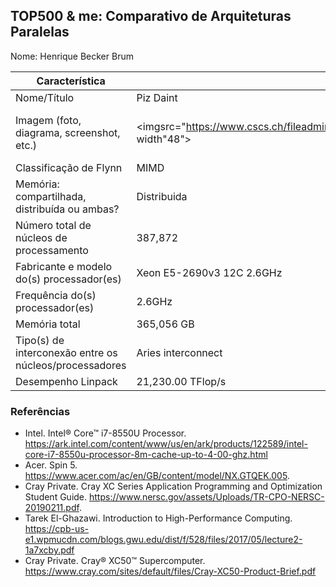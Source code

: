 TOP500 & me: Comparativo de Arquiteturas Paralelas
--------------------------------------------------

Nome: Henrique Becker Brum

| Característica                                            | Computador no TOP500  | Meu computador  |
| --------------------------------------------------------- | --------------------- | --------------- |
| Nome/Título                                               |      Piz Daint        |   Acer Spin 5     |
| Imagem (foto, diagrama, screenshot, etc.)                 | <imgsrc="https://www.cscs.ch/fileadmin/_processed_/c/3/csm_Piz_Daint_upgrade_26.04.2017_003_ec93735bd1.jpg", width"48"> | <img src="https://www.acronsoft.com.br/wp-content/uploads/2018/08/Spin5_01.jpg", width="48">|
| Classificação de Flynn                                    |         MIMD               |     MIMD            |
| Memória: compartilhada, distribuída ou ambas?             |           Distribuida            |     Compartilhada            |
| Número total de núcleos de processamento                  |       387,872           |     4    |
| Fabricante e modelo do(s) processador(es)                 |       Xeon E5-2690v3 12C 2.6GHz                |     Intel Core i7-8550U CPU 1.8 GHz   |
| Frequência do(s) processador(es)                          |          2.6GHz             |     1.80 GHz - 4.00 GHz            |
| Memória total                                             |        365,056 GB         |     8 GB        |
| Tipo(s) de interconexão entre os núcleos/processadores    |        Aries interconnect               |     8 MB Intel® Smart Cache            |
| Desempenho Linpack                                        |      21,230.00 TFlop/s         |    88.8277 GFlop/s             |

### Referências
- Intel. Intel® Core™ i7-8550U Processor. https://ark.intel.com/content/www/us/en/ark/products/122589/intel-core-i7-8550u-processor-8m-cache-up-to-4-00-ghz.html
- Acer. Spin 5. https://www.acer.com/ac/en/GB/content/model/NX.GTQEK.005.
- Cray Private. Cray XC Series Application Programming and Optimization Student Guide. https://www.nersc.gov/assets/Uploads/TR-CPO-NERSC-20190211.pdf.
- Tarek El-Ghazawi.  Introduction to High-Performance Computing. https://cpb-us-e1.wpmucdn.com/blogs.gwu.edu/dist/f/528/files/2017/05/lecture2-1a7xcby.pdf
- Cray Private.  Cray® XC50™ Supercomputer.  https://www.cray.com/sites/default/files/Cray-XC50-Product-Brief.pdf

